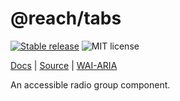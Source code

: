 # @reach/tabs

[![Stable release](https://img.shields.io/npm/v/@reach/radio.svg)](https://npm.im/@reach/radio) ![MIT license](https://badgen.now.sh/badge/license/MIT)

[Docs](https://reacttraining.com/reach-ui/radio) | [Source](https://github.com/reach/reach-ui/tree/master/packages/radio) | [WAI-ARIA](https://www.w3.org/TR/wai-aria-practices-1.1/#radiobutton)

An accessible radio group component.
